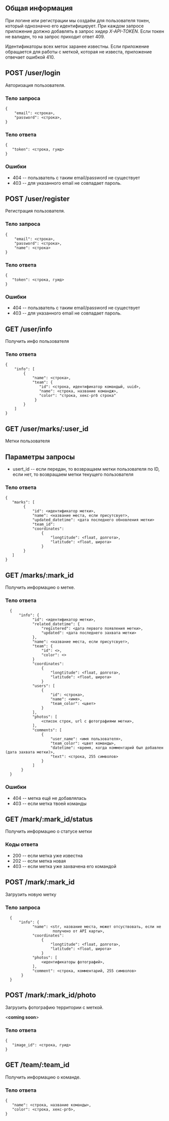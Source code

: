 ## Общая информация

При логине или регистрации мы создаём для пользователя токен, который однозначно его идентифицирует.
При каждом запросе приложение должно добавлять в запрос хидер *X-API-TOKEN*.
Если токен не валиден, то на запрос приходит ответ 409.

Идентификаторы всех меток заранее известны. Если приложение обращается для работы с меткой, которая не известа, приложение отвечает ошибкой 410.

## POST /user/login

Авторизация пользователя.

### Тело запроса
```
{
    "email": <строка>,
    "password": <строка>,
}
```

### Тело ответа
```
{
   "token": <строка, гуид>
}
```

### Ошибки
 * 404 -- пользватель с таким email/password не существует
 * 403 -- для указанного email не совпадает пароль.

## POST /user/register

Регистрация пользователя.

### Тело запроса
```
{
    "email": <строка>,
    "password": <строка>,
    "name": <строка>
}
```

### Тело ответа
```
{
   "token": <строка, гуид>
}
```

### Ошибки
 * 404 -- пользватель с таким email/password не существует
 * 403 -- для указанного email не совпадает пароль.

## GET /user/info

Получить инфо пользователя

### Тело ответа
```
{
    "info": [
        {
            "name": <строка>,
            "team": {
               "id": <строка, идентификатор командый, uuid>,
               "name": <строка, название командж>,
               "color": "строка, хекс-ргб строка"
             }
        }
    ]
}
```

## GET /user/marks/:user_id

Метки пользователя

## Параметры запросы

   * usert_id -- если передан, то возвращаем метки пользователя по ID, если нет,
                 то возвращаем метки текущего пользователя

### Тело ответа
```
{
   "marks": [
        {
            "id": <идентификатор метки>,
            "name": <название места, если присутсвует>,
            "updated_datetime": <дата последнего обновления метки>
            "team_id":
            "coordinates":
                {
                    "longtitude": <float, долгота>,
                    "latitude": <float, широта>
                }
        }
   ]
}
```

## GET /marks/:mark_id

Получить информацию о метке.

### Тело ответа

```
  {
      "info": {
            "id": <идентификатор метки>,
            "related_datetime": {
                "registered": <дата первого появления метки>,
                "updated": <дата последнего захвата метки>
            },
            "name": <название места, если присутсвует>,
            "team": {
                "id": <>,
                "color": <>
            }
            "coordinates":
                {
                    "longtitude": <float, долгота>,
                    "latitude": <float, широта>
                }
            "users": [
                {
                    "id": <строка>,
                    "name": <имя>,
                    "team_color": <цвет>
                }
            ],
            "photos": [
                <список строк, url c фотографиями метки>,
            ],
            "comments": [
                {
                    "user_name": <имя пользователя>,
                    "team_color": <цвет команды>,
                    "datetime": <время, когда комментарий был добавлен (дата захвата метки)>,
                    "text": <строка, 255 символов>
                }
            ]
       }
  }
```

### Ошибки
 * 404 -- метка ещё не добавлялась
 * 403 -- если метка твоей команды

## GET /mark/:mark_id/status

Получить информацию о статусе метки

### Коды ответа

   * 200 -- если метка уже известна
   * 202 -- если метка новая
   * 403 -- если метка уже захвачена его командой

## POST /mark/:mark_id

Загрузить новую метку

### Тело запроса
```
  {
      "info": {
            "name": <str, название места, может отсуствовать, если не
                     получено от API карты>,
            "coordinates":
                {
                    "longtitude": <float, долгота>,
                    "latitude": <float, широта>
                }
            "photos": [
                <идентификаторы фотографий>,
            ],
            "comment": <строка, комментарий, 255 символов>
       }
  }
```

## POST /mark/:mark_id/photo

Загрузить фотографию территории с меткой.

<**coming soon**>

### Тело ответа
```
{
   "image_id": <строка, гуид>
}
```

## GET /team/:team_id

Получить информацию о команде.

### Тело ответа
```
{
   "name": <строка, название команды>,
   "color": <строка, хекс-ргб>,
}
```
